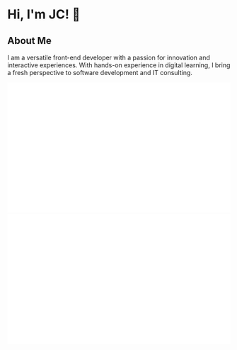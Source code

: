# Hi, I'm JC! 👋

## About Me
I am a versatile front-end developer with a passion for innovation and interactive experiences. With hands-on experience in digital learning, I bring a fresh perspective to software development and IT consulting.

<a href="#" style="cursor: default;">
<img src="https://github.com/realjck/github-stats/blob/master/generated/overview.svg#gh-dark-mode-only" />
<img src="https://github.com/realjck/github-stats/blob/master/generated/languages.svg#gh-dark-mode-only" />
</a>
